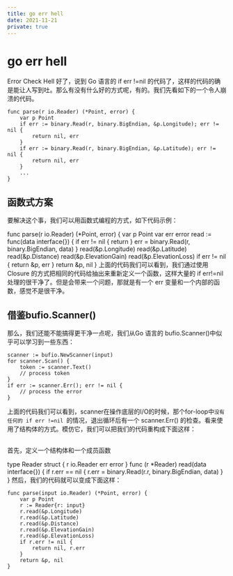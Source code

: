 ```yaml
---
title: go err hell
date: 2021-11-21
private: true
---
```

# go err hell
Error Check  Hell
好了，说到 Go 语言的 if err !=nil 的代码了，这样的代码的确是能让人写到吐。那么有没有什么好的方式呢，有的。我们先看如下的一个令人崩溃的代码。

    func parse(r io.Reader) (*Point, error) {
        var p Point
        if err := binary.Read(r, binary.BigEndian, &p.Longitude); err != nil {
            return nil, err
        }
        if err := binary.Read(r, binary.BigEndian, &p.Latitude); err != nil {
            return nil, err
        }
        ...
    }

## 函数式方案
要解决这个事，我们可以用函数式编程的方式，如下代码示例：

func parse(r io.Reader) (*Point, error) {
    var p Point
    var err error
    read := func(data interface{}) {
        if err != nil {
            return
        }
        err = binary.Read(r, binary.BigEndian, data)
    }
    read(&p.Longitude)
    read(&p.Latitude)
    read(&p.Distance)
    read(&p.ElevationGain)
    read(&p.ElevationLoss)
    if err != nil {
        return &p, err
    }
    return &p, nil
}
上面的代码我们可以看到，我们通过使用Closure 的方式把相同的代码给抽出来重新定义一个函数，这样大量的  if err!=nil 处理的很干净了。但是会带来一个问题，那就是有一个 err 变量和一个内部的函数，感觉不是很干净。

## 借鉴bufio.Scanner()
那么，我们还能不能搞得更干净一点呢，我们从Go 语言的 bufio.Scanner()中似乎可以学习到一些东西：

    scanner := bufio.NewScanner(input)
    for scanner.Scan() {
        token := scanner.Text()
        // process token
    }
    if err := scanner.Err(); err != nil {
        // process the error
    }

上面的代码我们可以看到，scanner在操作底层的I/O的时候，那个for-loop中`没有任何的 if err !=nil `的情况，退出循环后有一个 scanner.Err() 的检查。看来使用了结构体的方式。模仿它，我们可以把我们的代码重构成下面这样：

## 
首先，定义一个结构体和一个成员函数

type Reader struct {
    r   io.Reader
    err error
}
func (r *Reader) read(data interface{}) {
    if r.err == nil {
        r.err = binary.Read(r.r, binary.BigEndian, data)
    }
}
然后，我们的代码就可以变成下面这样：

    func parse(input io.Reader) (*Point, error) {
        var p Point
        r := Reader{r: input}
        r.read(&p.Longitude)
        r.read(&p.Latitude)
        r.read(&p.Distance)
        r.read(&p.ElevationGain)
        r.read(&p.ElevationLoss)
        if r.err != nil {
            return nil, r.err
        }
        return &p, nil
    }